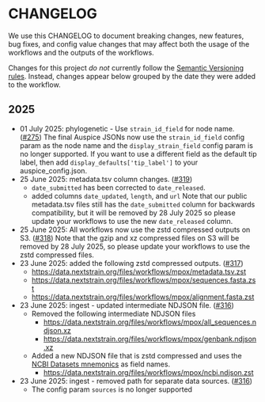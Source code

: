 # CHANGELOG

We use this CHANGELOG to document breaking changes, new features, bug fixes,
and config value changes that may affect both the usage of the workflows and
the outputs of the workflows.

Changes for this project _do not_ currently follow the [Semantic Versioning rules](https://semver.org/spec/v2.0.0.html).
Instead, changes appear below grouped by the date they were added to the workflow.


## 2025

* 01 July 2025: phylogenetic - Use `strain_id_field` for node name. ([#275][])
    The final Auspice JSONs now use the `strain_id_field` config param as the
    node name and the `display_strain_field` config param is no longer supported.
    If you want to use a different field as the default tip label, then add
    `display_defaults['tip_label']` to your auspice_config.json.
* 25 June 2025: metadata.tsv column changes. ([#319][])
    * `date_submitted` has been corrected to `date_released`.
    * added columns `date_updated`, `length`, and `url`
    Note that our public metadata.tsv files still has the `date_submitted` column
    for backwards compatibility, but it will be removed by 28 July 2025 so please
    update your workflows to use the new `date_released` column.
* 25 June 2025: All workflows now use the zstd compressed outputs on S3. ([#318][])
    Note that the gzip and xz compressed files on S3 will be removed by 28 July 2025,
    so please update your workflows to use the zstd compressed files.
* 23 June 2025: added the following zstd compressed outputs. ([#317][])
    * https://data.nextstrain.org/files/workflows/mpox/metadata.tsv.zst
    * https://data.nextstrain.org/files/workflows/mpox/sequences.fasta.zst
    * https://data.nextstrain.org/files/workflows/mpox/alignment.fasta.zst
* 23 June 2025: ingest - updated intermediate NDJSON file. ([#316][])
    * Removed the following intermediate NDJSON files
        * https://data.nextstrain.org/files/workflows/mpox/all_sequences.ndjson.xz
        * https://data.nextstrain.org/files/workflows/mpox/genbank.ndjson.xz
    * Added a new NDJSON file that is zstd compressed and uses the [NCBI Datasets mnemonics][] as field names.
        * https://data.nextstrain.org/files/workflows/mpox/ncbi.ndjson.zst
* 23 June 2025: ingest - removed path for separate data sources. ([#316][])
    * The config param `sources` is no longer supported


[#275]: https://github.com/nextstrain/mpox/pull/275
[#316]: https://github.com/nextstrain/mpox/pull/316
[#317]: https://github.com/nextstrain/mpox/pull/317
[#318]: https://github.com/nextstrain/mpox/pull/318
[#319]: https://github.com/nextstrain/mpox/pull/319
[NCBI Datasets mnemonics]: https://www.ncbi.nlm.nih.gov/datasets/docs/v2/reference-docs/command-line/dataformat/tsv/dataformat_tsv_virus-genome/#fields
